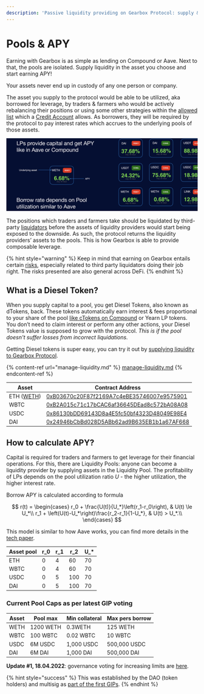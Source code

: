 ```yaml
---
description: 'Passive liquidity providing on Gearbox Protocol: supply & earn APY.'
---
```


# Pools & APY

Earning with Gearbox is as simple as lending on Compound or Aave. Next to that, the pools are isolated. Supply liquidity in the asset you choose and start earning APY!&#x20;

Your assets never end up in custody of any one person or company.

The asset you supply to the protocol would be able to be utilized, aka borrowed for leverage, by traders & farmers who would be actively rebalancing their positions or using some other strategies within the [allowed list](../overview/credit-account/#allowed-list-policy) which a [Credit Account](../overview/credit-account/) allows. As borrowers, they will be required by the protocol to pay interest rates which accrues to the underlying pools of those assets.&#x20;

![](<../.gitbook/assets/Screenshot 2021-08-07 at 22.49.25.png>)

The positions which traders and farmers take should be liquidated by third-party [liquidators](../overview/liquidations/) before the assets of liquidity providers would start being exposed to the downside. As such, the protocol returns the liquidity providers’ assets to the pools. This is how Gearbox is able to provide composable leverage.

{% hint style="warning" %}
Keep in mind that earning on Gearbox entails certain [risks](../risk-and-security/risks-terms.md), especially related to third party liquidators doing their job right. The risks presented are also general across DeFi.&#x20;
{% endhint %}

## What is a Diesel Token?

When you supply capital to a pool, you get Diesel Tokens, also known as dTokens, back. These tokens automatically earn interest & fees proportional to your share of the pool [like cTokens on Compound](https://compound.finance/docs/ctokens) or Yearn LP tokens. You don’t need to claim interest or perform any other actions, your Diesel Tokens value is supposed to grow with the protocol. _This is if the pool doesn't suffer losses from incorrect liquidations._

Getting Diesel tokens is super easy, you can try it out by [supplying liquidity to Gearbox Protocol](manage-liquidity.md#supplying-liquidity).

{% content-ref url="manage-liquidity.md" %}
[manage-liquidity.md](manage-liquidity.md)
{% endcontent-ref %}

| Asset                                                                             | Contract Address                                                                                                      |
| --------------------------------------------------------------------------------- | --------------------------------------------------------------------------------------------------------------------- |
| ETH ([WETH](../overview/faq.md#why-cant-i-trade-eth-on-dexes-via-wallet-connect)) | [0xB03670c20F87f2169A7c4eBE35746007e9575901](https://etherscan.io/address/0xB03670c20F87f2169A7c4eBE35746007e9575901) |
| WBTC                                                                              | [0xB2A015c71c17bCAC6af36645DEad8c572bA08A08](https://etherscan.io/address/0xB2A015c71c17bCAC6af36645DEad8c572bA08A08) |
| USDC                                                                              | [0x86130bDD69143D8a4E5fc50bf4323D48049E98E4](https://etherscan.io/address/0x86130bDD69143D8a4E5fc50bf4323D48049E98E4) |
| DAI                                                                               | [0x24946bCbBd028D5ABb62ad9B635EB1b1a67AF668](https://etherscan.io/address/0x24946bCbBd028D5ABb62ad9B635EB1b1a67AF668) |

## How to calculate APY?

Capital is required for traders and farmers to get leverage for their financial operations. For this, there are Liquidity Pools: anyone can become a liquidity provider by supplying assets in the Liquidity Pool. The profitability of LPs depends on the pool utilization ratio _U_ - the higher utilization, the higher interest rate.&#x20;

Borrow APY is calculated according to formula

$$
r(t) = 
    \begin{cases}
        r_0 + \frac{U(t)}{U_*}\left(r_1-r_0\right), & U(t) \le U_*\\
        r_1 + \left(U(t)-U_*\right)\frac{r_2-r_1}{1-U_*}, & U(t) > U_*.\\
    \end{cases}
$$

This model is similar to how Aave works, you can find more details in the [tech paper](../overview/whitepaper.md).

| Asset pool | r\_0 | r\_1 | r\_2 | U\_\* |
| ---------- | ---- | ---- | ---- | ----- |
| ETH        | 0    | 4    | 60   | 70    |
| WBTC       | 0    | 4    | 60   | 70    |
| USDC       | 0    | 5    | 100  | 70    |
| DAI        | 0    | 5    | 100  | 70    |

### Current Pool Caps as per latest GIP voting

| Asset | Pool max  | Min collateral | Max pers borrow |
| ----- | --------- | -------------- | --------------- |
| WETH  | 1200 WETH | 0.3WETH        | 125 WETH        |
| WBTC  | 100 WBTC  | 0.02 WBTC      | 10 WBTC         |
| USDC  | 6M USDC   | 1,000 USDC     | 500,000 USDC    |
| DAI   | 6M DAI    | 1,000 DAI      | 500,000 DAI     |

**Update #1, 18.04.2022**: governance voting for increasing limits are [here](https://snapshot.org/#/gearbox.eth/proposal/0x88f4662687cad00cfdd515fc21289a537cbe69f80ddf790a13a58bb94af3f9f1).

{% hint style="success" %}
This was established by the DAO (token holders) and multisig as [part of the first GIPs](https://gov.gearbox.fi/t/gip-1-proposal-to-add-pools/347).
{% endhint %}
